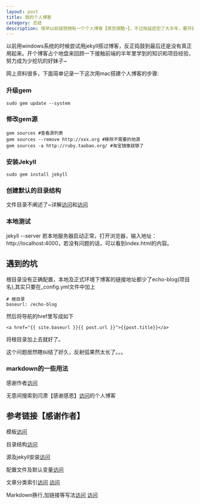 ```yaml
---
layout: post
title: 我的个人博客
category: 总结
description: 很早以前就想拥有一个个人博客【感觉很酷~】，不过拖延症犯了大半年，要开启反省模式了~实习的半年时间里真的体会到，一个不会总结的程序员就是个臭棋篓子【就是说自己呢~】
---
```

以前用windows系统的时候尝试用jekyll搭过博客，反正捣鼓到最后还是没有真正用起来。开个博客占个地盘来回顾一下接触前端的半年里学到的知识和项目经验，努力成为少挖坑的好妹子~

网上资料很多，下面简单记录一下这次用mac搭建个人博客的步骤:

### 升级gem
	sudo gem update --system
### 修改gem源
	gem sources #查看源列表
	gem sources --remove http://xxx.org #移除不需要的他源
	gem sources -a http://ruby.taobao.org/ #淘宝镜像就够了
### 安装Jekyll
	sudo gem install jekyll
### 创建默认的目录结构
文件目录不阐述了~详解[访问](http://www.soimort.org/posts/101/)和[访问](http://bg.biedalian.com/2013/08/01/use-jekyll.html)
	
### 本地测试
jekyll --server 若本地服务器启动正常，打开浏览器，输入地址：http://localhost:4000，若没有问题的话，可以看到index.html的内容。	

## 遇到的坑
根目录没有正确配置，本地及正式环境下博客的链接地址都少了echo-blog(项目名),其实只要在_config.yml文件中加上
	
	# 根目录
	baseurl: /echo-blog

然后将导航的href里写成如下

	<a href="{{ site.baseurl }}{{ post.url }}">{{post.title}}</a>
将根目录加上去就好了。

这个问题居然瞎纠结了好久，反射弧果然太长了。。。

### markdown的一些用法
感谢作者[访问](http://equation85.github.io/blog/markdown-examples/)

无意间搜索到闫肃【感谢感恩】[访问](http://yansu.org/)的个人博客
## 参考链接【感谢作者】

模板[访问](http://yansu.org/)

目录结构[访问](http://jekyllcn.com/docs/github-pages/)

源及jekyll安装[访问](http://zhanglubing.github.io/2012-08-15/setup-jekyll-step-by-step.html)


配置文件及默认变量[访问](http://bg.biedalian.com/2013/08/01/use-jekyll.html)

文章分类索引[访问](http://blog.segmentfault.com/skyinlayer/1190000000406017) [访问](http://pchou.info/web-build/2013/01/09/build-github-blog-page-06.html)

Markdown换行,加链接等写法[访问](http://jekyllcn.com/docs/github-pages/)  [访问](http://wowubuntu.com/markdown/#p)




